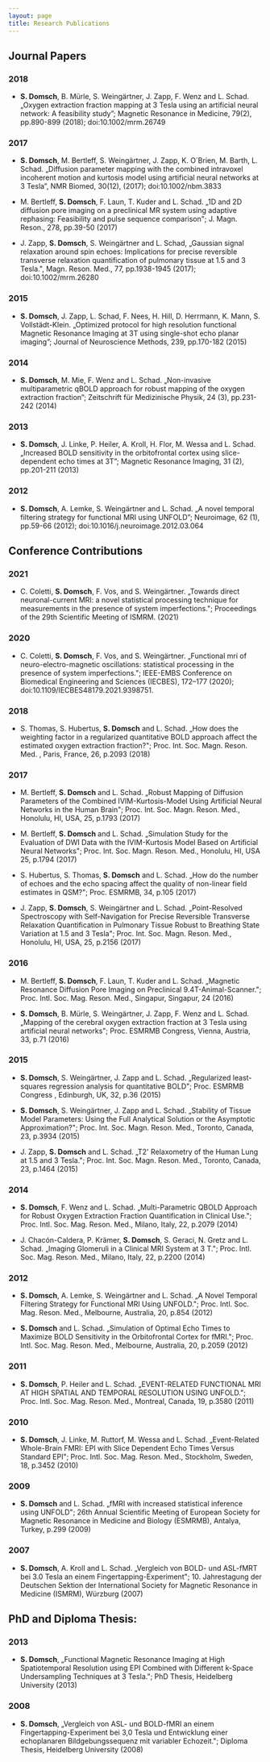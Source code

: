 ```yaml
---
layout: page
title: Research Publications
---
```




## Journal Papers

### 2018
- **S. Domsch**, B. Mürle, S. Weingärtner, J. Zapp, F. Wenz and L. Schad. „Oxygen extraction fraction mapping at 3 Tesla using an artificial neural network: A feasibility study”; Magnetic Resonance in Medicine, 79(2), pp.890-899 (2018); doi:10.1002/mrm.26749

### 2017
- **S. Domsch**, M. Bertleff, S. Weingärtner, J. Zapp, K. O´Brien, M. Barth, L. Schad. „Diffusion parameter mapping with the combined intravoxel incoherent motion and kurtosis model using artificial neural networks at 3 Tesla”, NMR Biomed, 30(12), (2017); doi:10.1002/nbm.3833

- M. Bertleff, **S. Domsch**, F. Laun, T. Kuder and L. Schad. „1D and 2D diffusion pore imaging on a preclinical MR system using adaptive rephasing: Feasibility and pulse sequence comparison"; J. Magn. Reson., 278, pp.39-50 (2017)

- J. Zapp, **S. Domsch**, S. Weingärtner and L. Schad, „Gaussian signal relaxation around spin echoes: Implications for precise reversible transverse relaxation quantification of pulmonary tissue at 1.5 and 3 Tesla.", Magn. Reson. Med., 77, pp.1938-1945 (2017); doi:10.1002/mrm.26280

### 2015
- **S. Domsch**, J. Zapp, L. Schad, F. Nees, H. Hill, D. Herrmann, K. Mann, S. Vollstädt-Klein. „Optimized protocol for high resolution functional Magnetic Resonance Imaging at 3T using single-shot echo planar imaging”; Journal of Neuroscience Methods, 239, pp.170-182 (2015)

### 2014
- **S. Domsch**, M. Mie, F. Wenz and L. Schad. „Non-invasive multiparametric qBOLD approach for robust mapping of the oxygen extraction fraction”; Zeitschrift für Medizinische Physik, 24 (3), pp.231-242 (2014)

### 2013
- **S. Domsch**, J. Linke, P. Heiler, A. Kroll, H. Flor, M. Wessa and L. Schad. „Increased BOLD sensitivity in the orbitofrontal cortex using slice-dependent echo times at 3T”; Magnetic Resonance Imaging, 31 (2), pp.201-211 (2013)

### 2012
- **S. Domsch**, A. Lemke, S. Weingärtner and L. Schad. „A novel temporal filtering strategy for functional MRI using UNFOLD”; Neuroimage, 62 (1), pp.59-66 (2012); doi:10.1016/j.neuroimage.2012.03.064


## Conference Contributions

### 2021
- C. Coletti, **S. Domsch**, F. Vos, and S. Weingärtner. „Towards direct neuronal-current MRI: a novel statistical processing technique for measurements in the presence of system imperfections."; Proceedings of the 29th Scientific Meeting of ISMRM. (2021)

### 2020
- C. Coletti, **S. Domsch**, F. Vos, and S. Weingärtner. „Functional mri of neuro-electro-magnetic oscillations: statistical processing in the presence of system imperfections."; IEEE-EMBS Conference on Biomedical Engineering and Sciences (IECBES), 172–177 (2020); doi:10.1109/IECBES48179.2021.9398751.

### 2018
- S. Thomas, S. Hubertus, **S. Domsch** and L. Schad. „How does the weighting factor in a regularized quantitative BOLD approach affect the estimated oxygen extraction fraction?"; Proc. Int. Soc. Magn. Reson. Med. , Paris, France, 26, p.2093 (2018)

### 2017
- M. Bertleff, **S. Domsch** and L. Schad. „Robust Mapping of Diffusion Parameters of the Combined IVIM-Kurtosis-Model Using Artificial Neural Networks in the Human Brain"; Proc. Int. Soc. Magn. Reson. Med., Honolulu, HI, USA, 25, p.1793 (2017)

- M. Bertleff, **S. Domsch** and L. Schad. „Simulation Study for the Evaluation of DWI Data with the IVIM-Kurtosis Model Based on Artificial Neural Networks"; Proc. Int. Soc. Magn. Reson. Med., Honolulu, HI, USA 25, p.1794 (2017)

- S. Hubertus, S. Thomas, **S. Domsch** and L. Schad. „How do the number of echoes and the echo spacing affect the quality of non-linear field estimates in QSM?"; Proc. ESMRMB, 34, p.105 (2017)

- J. Zapp, **S. Domsch**, S. Weingärtner and L. Schad. „Point-Resolved Spectroscopy with Self-Navigation for Precise Reversible Transverse Relaxation Quantification in Pulmonary Tissue Robust to Breathing State Variation at 1.5 and 3 Tesla"; Proc. Int. Soc. Magn. Reson. Med., Honolulu, HI, USA, 25, p.2156 (2017)

### 2016
- M. Bertleff, **S. Domsch**, F. Laun, T. Kuder and L. Schad. „Magnetic Resonance Diffusion Pore Imaging on Preclinical 9.4T-Animal-Scanner."; Proc. Intl. Soc. Mag. Reson. Med., Singapur, Singapur, 24 (2016)

- **S. Domsch**, B. Mürle, S. Weingärtner, J. Zapp, F. Wenz and L. Schad. „Mapping of the cerebral oxygen extraction fraction at 3 Tesla using artificial neural networks"; Proc. ESMRMB Congress, Vienna, Austria, 33, p.71 (2016)

### 2015
- **S. Domsch**, S. Weingärtner, J. Zapp and L. Schad. „Regularized least-squares regression analysis for quantitative BOLD"; Proc. ESMRMB Congress , Edinburgh, UK, 32, p.36 (2015)

- **S. Domsch**, S. Weingärtner, J. Zapp and L. Schad. „Stability of Tissue Model Parameters: Using the Full Analytical Solution or the Asymptotic Approximation?"; Proc. Int. Soc. Magn. Reson. Med., Toronto, Canada, 23, p.3934 (2015)

- J. Zapp, **S. Domsch** and L. Schad. „T2' Relaxometry of the Human Lung at 1.5 and 3 Tesla."; Proc. Int. Soc. Magn. Reson. Med., Toronto, Canada, 23, p.1464 (2015)

### 2014
- **S. Domsch**, F. Wenz and L. Schad. „Multi-Parametric QBOLD Approach for Robust Oxygen Extraction Fraction Quantification in Clinical Use."; Proc. Intl. Soc. Mag. Reson. Med., Milano, Italy, 22, p.2079 (2014)

- J. Chacón-Caldera, P. Krämer, **S. Domsch**, S. Geraci, N. Gretz and L. Schad. „Imaging Glomeruli in a Clinical MRI System at 3 T."; Proc. Intl. Soc. Mag. Reson. Med., Milano, Italy, 22, p.2200 (2014)

### 2012
- **S. Domsch**, A. Lemke, S. Weingärtner and L. Schad. „A Novel Temporal Filtering Strategy for Functional MRI Using UNFOLD."; Proc. Intl. Soc. Mag. Reson. Med., Melbourne, Australia, 20, p.854 (2012)

- **S. Domsch** and L. Schad. „Simulation of Optimal Echo Times to Maximize BOLD Sensitivity in the Orbitofrontal Cortex for fMRI."; Proc. Intl. Soc. Mag. Reson. Med., Melbourne, Australia, 20, p.2059 (2012)

### 2011
- **S. Domsch**, P. Heiler and L. Schad. „EVENT-RELATED FUNCTIONAL MRI AT HIGH SPATIAL AND TEMPORAL RESOLUTION USING UNFOLD."; Proc. Intl. Soc. Mag. Reson. Med., Montreal, Canada, 19, p.3580 (2011)

### 2010
- **S. Domsch**, J. Linke, M. Ruttorf, M. Wessa and L. Schad. „Event-Related Whole-Brain FMRI: EPI with Slice Dependent Echo Times Versus Standard EPI"; Proc. Intl. Soc. Mag. Reson. Med., Stockholm, Sweden, 18, p.3452 (2010)

### 2009
- **S. Domsch** and L. Schad. „fMRI with increased statistical inference using UNFOLD"; 26th Annual Scientific Meeting of European Society for Magnetic Resonance in Medicine and Biology (ESMRMB), Antalya, Turkey, p.299 (2009)

### 2007
- **S. Domsch**, A. Kroll and L. Schad. „Vergleich von BOLD- und ASL-fMRT bei 3.0 Tesla an einem Fingertapping-Experiment"; 10. Jahrestagung der Deutschen Sektion der International Society for Magnetic Resonance in Medicine (ISMRM), Würzburg (2007)


## PhD and Diploma Thesis:

### 2013
- **S. Domsch**, „Functional Magnetic Resonance Imaging at High Spatiotemporal Resolution using EPI Combined with Different k-Space Undersampling Techniques at 3 Tesla."; PhD Thesis, Heidelberg University (2013)

### 2008
- **S. Domsch**, „Vergleich von ASL- und BOLD-fMRI an einem Fingertapping-Experiment bei 3,0 Tesla und Entwicklung einer echoplanaren Bildgebungssequenz mit variabler Echozeit."; Diploma Thesis, Heidelberg University (2008)
